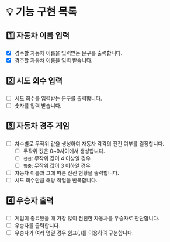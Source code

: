 # 💡 기능 구현 목록

## 1️⃣ 자동차 이름 입력
- [x] 경주할 자동차 이름을 입력받는 문구를 출력합니다. 
- [x] 경주할 자동차 이름을 입력 받습니다.

## 2️⃣ 시도 회수 입력 
- [ ] 시도 회수를 입력받는 문구를 출력합니다.
- [ ] 숫자를 입력 받습니다.

## 3️⃣ 자동차 경주 게임
- [ ] 차수별로 무작위 값을 생성하여 자동차 각각의 전진 여부를 결정합니다.
  - [ ] 무작위 값은 0~9사이에서 생성합니다.
  - [ ] `전진`: 무작위 값이 4 이상일 경우
  - [ ] `멈춤`: 무작위 값이 3 이하일 경우
- [ ] 자동차 이름과 그에 따른 전진 현황을 출력합니다.
- [ ] 시도 회수만큼 해당 작업을 반복합니다.

## 4️⃣ 우승자 출력
- [ ] 게임이 종료됐을 때 가장 많이 전진한 자동차를 우승자로 판단합니다. 
- [ ] 우승자를 출력합니다.
- [ ] 우승자가 여러 명일 경우 쉼표(,)를 이용하여 구분합니다.